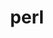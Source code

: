 ---
title: "perl"
layout: cache
categories: [package, v0.19]
meta: {"versions": ["5.36.0"], "compilers": ["gcc@=11.1.0", "gcc@=7.3.1", "gcc@=7.5.0", "gcc@=8.4.0", "oneapi@=2022.1.0"], "oss": ["amzn2", "ubuntu18.04", "ubuntu20.04"], "platforms": ["linux"], "targets": ["aarch64", "neoverse_n1", "x86_64", "x86_64_v3"], "stacks": ["aws-ahug", "aws-ahug-aarch64", "aws-isc", "aws-isc-aarch64", "build_systems", "data-vis-sdk", "e4s", "e4s-oneapi", "ml-cpu", "ml-cuda", "ml-rocm", "radiuss", "radiuss-aws", "radiuss-aws-aarch64", "tutorial"], "num_specs": 7, "num_specs_by_stack": {"aws-isc-aarch64": 2, "radiuss-aws-aarch64": 2, "aws-ahug-aarch64": 2, "aws-ahug": 1, "ml-cpu": 1, "ml-rocm": 1, "radiuss-aws": 1, "aws-isc": 1, "ml-cuda": 1, "radiuss": 1, "build_systems": 1, "data-vis-sdk": 1, "tutorial": 2, "e4s": 1, "e4s-oneapi": 1}}
spec_details: [{"hash": "3iqqzrov6eo6mrijyeb6yr5iwk7fw7cr", "compiler": "gcc@=7.3.1", "versions": ["5.36.0"], "os": "amzn2", "platform": "linux", "target": "aarch64", "variants": ["build_system=generic", "+cpanm", "+shared", "+threads"], "stacks": ["aws-isc-aarch64", "radiuss-aws-aarch64", "aws-ahug-aarch64"], "size": "-", "tarball": "https://binaries.spack.io/releases/v0.19/build_cache/linux-amzn2-aarch64/gcc-7.3.1/perl-5.36.0/linux-amzn2-aarch64-gcc-7.3.1-perl-5.36.0-3iqqzrov6eo6mrijyeb6yr5iwk7fw7cr.spack"}, {"hash": "puzbjpest54zbovyuno7plc64idq32iv", "compiler": "gcc@=7.3.1", "versions": ["5.36.0"], "os": "amzn2", "platform": "linux", "target": "neoverse_n1", "variants": ["build_system=generic", "+cpanm", "+shared", "+threads"], "stacks": ["aws-isc-aarch64", "radiuss-aws-aarch64", "aws-ahug-aarch64"], "size": "-", "tarball": "https://binaries.spack.io/releases/v0.19/build_cache/linux-amzn2-neoverse_n1/gcc-7.3.1/perl-5.36.0/linux-amzn2-neoverse_n1-gcc-7.3.1-perl-5.36.0-puzbjpest54zbovyuno7plc64idq32iv.spack"}, {"hash": "s6gxmhulvfzzz2eu33ekg54lp5rso4ik", "compiler": "gcc@=7.3.1", "versions": ["5.36.0"], "os": "amzn2", "platform": "linux", "target": "x86_64_v3", "variants": ["build_system=generic", "+cpanm", "+shared", "+threads"], "stacks": ["aws-ahug", "ml-cpu", "ml-rocm", "radiuss-aws", "aws-isc", "ml-cuda"], "size": "-", "tarball": "https://binaries.spack.io/releases/v0.19/build_cache/linux-amzn2-x86_64_v3/gcc-7.3.1/perl-5.36.0/linux-amzn2-x86_64_v3-gcc-7.3.1-perl-5.36.0-s6gxmhulvfzzz2eu33ekg54lp5rso4ik.spack"}, {"hash": "4ebutg2fje7nmoqn5zack4n3hwh5xpg5", "compiler": "gcc@=7.5.0", "versions": ["5.36.0"], "os": "ubuntu18.04", "platform": "linux", "target": "x86_64", "variants": ["build_system=generic", "+cpanm", "+shared", "+threads"], "stacks": ["radiuss", "build_systems", "data-vis-sdk", "tutorial"], "size": "-", "tarball": "https://binaries.spack.io/releases/v0.19/build_cache/linux-ubuntu18.04-x86_64/gcc-7.5.0/perl-5.36.0/linux-ubuntu18.04-x86_64-gcc-7.5.0-perl-5.36.0-4ebutg2fje7nmoqn5zack4n3hwh5xpg5.spack"}, {"hash": "pcf7w6s6nprpoptsli3t6zuhu3c32jav", "compiler": "gcc@=11.1.0", "versions": ["5.36.0"], "os": "ubuntu20.04", "platform": "linux", "target": "x86_64", "variants": ["build_system=generic", "+cpanm", "+shared", "+threads"], "stacks": ["e4s"], "size": "-", "tarball": "https://binaries.spack.io/releases/v0.19/build_cache/linux-ubuntu20.04-x86_64/gcc-11.1.0/perl-5.36.0/linux-ubuntu20.04-x86_64-gcc-11.1.0-perl-5.36.0-pcf7w6s6nprpoptsli3t6zuhu3c32jav.spack"}, {"hash": "uaxfji7pusxdu4ifwigvizwh73yqocnv", "compiler": "gcc@=8.4.0", "versions": ["5.36.0"], "os": "ubuntu18.04", "platform": "linux", "target": "x86_64", "variants": ["build_system=generic", "+cpanm", "+shared", "+threads"], "stacks": ["tutorial"], "size": "-", "tarball": "https://binaries.spack.io/releases/v0.19/build_cache/linux-ubuntu18.04-x86_64/gcc-8.4.0/perl-5.36.0/linux-ubuntu18.04-x86_64-gcc-8.4.0-perl-5.36.0-uaxfji7pusxdu4ifwigvizwh73yqocnv.spack"}, {"hash": "syolrykxqdd4ewhlaxfafewh6im3cwif", "compiler": "oneapi@=2022.1.0", "versions": ["5.36.0"], "os": "ubuntu20.04", "platform": "linux", "target": "x86_64", "variants": ["build_system=generic", "+cpanm", "+shared", "+threads"], "stacks": ["e4s-oneapi"], "size": "-", "tarball": "https://binaries.spack.io/releases/v0.19/build_cache/linux-ubuntu20.04-x86_64/oneapi-2022.1.0/perl-5.36.0/linux-ubuntu20.04-x86_64-oneapi-2022.1.0-perl-5.36.0-syolrykxqdd4ewhlaxfafewh6im3cwif.spack"}]
---